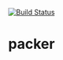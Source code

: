 [![Build Status](https://travis-ci.org/khorshidi/packer.svg?branch=master)](https://travis-ci.org/khorshidi/packer)
# packer
